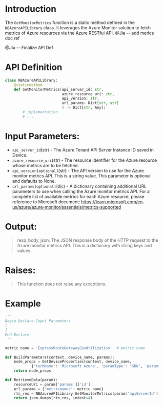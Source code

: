 # Introduction

The `GetMonitorMetrics` function is a static method defined in the `NBAzureAPILibrary` class. It leverages the Azure Monitor solution to fetch metrics of Azure resources via the Azure RESTful API.
@Jia -- add merics doc ref

@Jia -- Finalize API Def
# API Definition
```python
class NBAzureAPILibrary:
    @staticmethod
    def GetMonitorMetrics(api_server_id: str,
                          azure_resource_uri: str,
                          api_version: str, 
                          url_params: Dict[str, str]
                          ) -> Dict[str, Any]:
        # implementation
        # ...
```

# Input Parameters:
 - `api_server_id`(str) - The Azure Tenant API Server Instance ID saved in Device.
 - `azure_resource_uri`(str) - The resource identifier for the Azure resource whose metrics are to be fetched.
 - `api_version[optional]`(str) - The API version to use for the Azure monitor metrics API. This is a string value. This parameter is optional and defaults to None.
 - `url_params[optional]`(dic) - A dictionary containing additional URL parameters to use when calling the Azure monitor metrics API. For a complete list of available metrics for each Azure resource, please reference to Microsoft document: https://learn.microsoft.com/en-us/azure/azure-monitor/essentials/metrics-supported

# Output:
> resp_body_json: The JSON response body of the HTTP request to the Azure monitor metrics API. This is a dictionary with string keys and values.

# Raises:
> This function does not raise any exceptions.

# Example

```python
'''
Begin Declare Input Parameters
[
]
End Declare
'''

metric_name = 'ExpressRouteGatewayCpuUtilization'  # metric name
 
def BuildParameters(context, device_name, params):
    node_props = GetDeviceProperties(context, device_name, 
            {'techName': 'Microsoft Azure', 'paramType': 'SDN', 'params' : ['*']})
    return node_props
     
def RetrieveData(param):
    resourceUri = param['params']['id']
    url_params = {'metricnames': metric_name}
    rtn_res = NBAzureAPILibrary.GetMonitorMetrics(param['apiServerId'], resourceUri, url_params)
    return json.dumps(rtn_res, indent=4)
    
 ```

